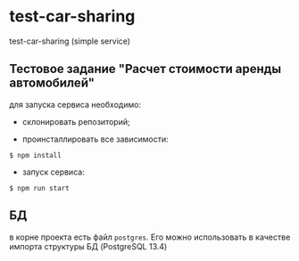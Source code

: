 # test-car-sharing
test-car-sharing (simple service)

## Тестовое задание "Расчет стоимости аренды автомобилей"

для запуска сервиса необходимо:

- склонировать репозиторий;

- проинсталлировать все зависимости:
```
$ npm install 
```
- запуск сервиса:
```
$ npm run start
```

## БД
в корне проекта есть файл <code>postgres</code>. Его можно использовать в качестве импорта структуры БД (PostgreSQL 13.4)

